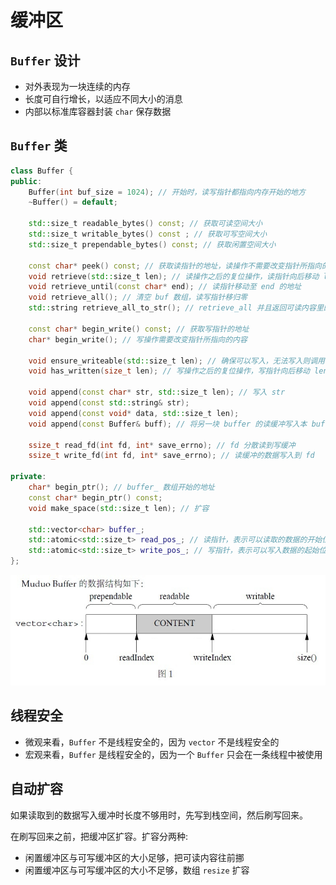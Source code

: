 # 缓冲区

## `Buffer` 设计

- 对外表现为一块连续的内存
- 长度可自行增长，以适应不同大小的消息
- 内部以标准库容器封装 `char` 保存数据

## `Buffer` 类

```cpp
class Buffer {
public:
    Buffer(int buf_size = 1024); // 开始时，读写指针都指向内存开始的地方
    ~Buffer() = default;

    std::size_t readable_bytes() const; // 获取可读空间大小
    std::size_t writable_bytes() const ; // 获取可写空间大小
    std::size_t prependable_bytes() const; // 获取闲置空间大小
    
    const char* peek() const; // 获取读指针的地址，读操作不需要改变指针所指向的内容，所以声明为 const
    void retrieve(std::size_t len); // 读操作之后的复位操作，读指针向后移动 len
    void retrieve_until(const char* end); // 读指针移动至 end 的地址
    void retrieve_all(); // 清空 buf 数组，读写指针移归零
    std::string retrieve_all_to_str(); // retrieve_all 并且返回可读内容里的 char

    const char* begin_write() const; // 获取写指针的地址
    char* begin_write(); // 写操作需要改变指针所指向的内容

    void ensure_writeable(std::size_t len); // 确保可以写入，无法写入则调用 make_space 进行扩容
    void has_written(size_t len); // 写操作之后的复位操作，写指针向后移动 len

    void append(const char* str, std::size_t len); // 写入 str
    void append(const std::string& str);
    void append(const void* data, std::size_t len);
    void append(const Buffer& buff); // 将另一块 buffer 的读缓冲写入本 buffer

    ssize_t read_fd(int fd, int* save_errno); // fd 分散读到写缓冲
    ssize_t write_fd(int fd, int* save_errno); // 读缓冲的数据写入到 fd

private:
    char* begin_ptr(); // buffer_ 数组开始的地址
    const char* begin_ptr() const;
    void make_space(std::size_t len); // 扩容

    std::vector<char> buffer_;
    std::atomic<std::size_t> read_pos_; // 读指针，表示可以读取的数据的开始位置
    std::atomic<std::size_t> write_pos_; // 写指针，表示可以写入数据的起始位置
};
```

![001](./image/001.png)

## 线程安全

- 微观来看，`Buffer` 不是线程安全的，因为 `vector` 不是线程安全的
- 宏观来看，`Buffer` 是线程安全的，因为一个 `Buffer` 只会在一条线程中被使用

## 自动扩容

如果读取到的数据写入缓冲时长度不够用时，先写到栈空间，然后刷写回来。

在刷写回来之前，把缓冲区扩容。扩容分两种:
- 闲置缓冲区与可写缓冲区的大小足够，把可读内容往前挪
- 闲置缓冲区与可写缓冲区的大小不足够，数组 `resize` 扩容